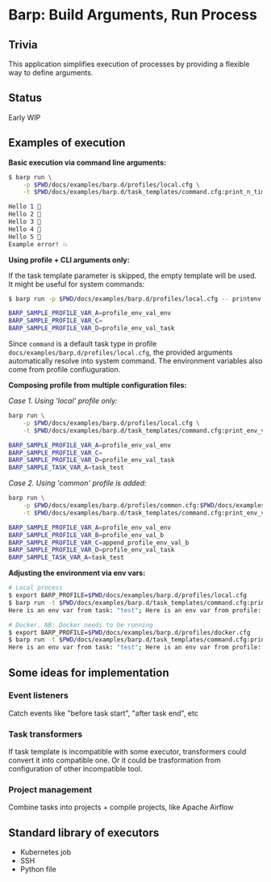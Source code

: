 # Barp: Build Arguments, Run Process

## Trivia

This application simplifies execution of processes by providing a flexible way to define arguments.

## Status

Early WIP

## Examples of execution

__Basic execution via command line arguments:__

```bash
$ barp run \
    -p $PWD/docs/examples/barp.d/profiles/local.cfg \
    -t $PWD/docs/examples/barp.d/task_templates/command.cfg:print_n_times

Hello 1 🚀
Hello 2 🚀
Hello 3 🚀
Hello 4 🚀
Hello 5 🚀
Example error! 💥
```

__Using profile + CLI arguments only:__

If the task template parameter is skipped, the empty template will be used.
It might be useful for system commands:

```bash
$ barp run -p $PWD/docs/examples/barp.d/profiles/local.cfg -- printenv | grep BARP

BARP_SAMPLE_PROFILE_VAR_A=profile_env_val_env
BARP_SAMPLE_PROFILE_VAR_C=
BARP_SAMPLE_PROFILE_VAR_D=profile_env_val_task
```
Since `command` is a default task type in profile `docs/examples/barp.d/profiles/local.cfg`,
the provided arguments automatically resolve into system command.
The environment variables also come from profile confiuguration.

__Composing profile from multiple configuration files:__

_Case 1. Using 'local' profile only:_

```bash
barp run \
    -p $PWD/docs/examples/barp.d/profiles/local.cfg \
    -t $PWD/docs/examples/barp.d/task_templates/command.cfg:print_env_vars

BARP_SAMPLE_PROFILE_VAR_A=profile_env_val_env
BARP_SAMPLE_PROFILE_VAR_C=
BARP_SAMPLE_PROFILE_VAR_D=profile_env_val_task
BARP_SAMPLE_TASK_VAR_A=task_test
```

_Case 2. Using 'common' profile is added:_

```bash
barp run \
    -p $PWD/docs/examples/barp.d/profiles/common.cfg:$PWD/docs/examples/barp.d/profiles/local.cfg \
    -t $PWD/docs/examples/barp.d/task_templates/command.cfg:print_env_vars

BARP_SAMPLE_PROFILE_VAR_A=profile_env_val_env
BARP_SAMPLE_PROFILE_VAR_B=profile_env_val_b
BARP_SAMPLE_PROFILE_VAR_C=append_profile_env_val_b
BARP_SAMPLE_PROFILE_VAR_D=profile_env_val_task
BARP_SAMPLE_TASK_VAR_A=task_test
```

__Adjusting the environment via env vars:__

```bash
# Local process
$ export BARP_PROFILE=$PWD/docs/examples/barp.d/profiles/local.cfg
$ barp run -t $PWD/docs/examples/barp.d/task_templates/command.cfg:print_env_vars
Here is an env var from task: "test"; Here is an env var from profile: "abc"

# Docker. NB: Docker needs to be running
$ export BARP_PROFILE=$PWD/docs/examples/barp.d/profiles/docker.cfg
$ barp run -t $PWD/docs/examples/barp.d/task_templates/command.cfg:print_env_vars
Here is an env var from task: "test"; Here is an env var from profile: "abc_docker"
```

## Some ideas for implementation

### Event listeners

Catch events like "before task start", "after task end", etc

### Task transformers

If task template is incompatible with some executor, transformers could convert it into compatible one.
Or it could be trasformation from configuration of other incompatible tool.

### Project management

Combine tasks into projects + compile projects, like Apache Airflow

## Standard library of executors

- Kubernetes job
- SSH
- Python file